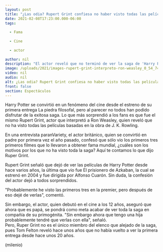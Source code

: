 ```yaml
---
layout: post
title: "¿Las odia? Rupert Grint confiesa no haber visto todas las películas de 'Harry Potter'"
date: 2021-02-08T17:23:00.000-06:00
tags:
  
  - Fama
  
  - Cine
  
  - actor
  
author: nil
description: "El actor reveló que no terminó de ver la saga de 'Harry Potter', ¿cuáles son los motivos? Aquí te contamos lo que dijo. "
image: /uploads/2021/images-rupert-grint-interpreto-ron-weasley_0_54_749_466.jpg
video: nil
audio: nil
alt: ¿Las odia? Rupert Grint confiesa no haber visto todas las películas de 'Harry Potter'
front: false
section: Espectáculos
---
```


Harry Potter se convirtió en un fenómeno del cine desde el estreno de su primera entrega La piedra filosofal, pero al parecer no todos han podido disfrutar de la exitosa saga. Lo que más sorprendió a los fans es que fue el mismo Rupert Grint, actor que interpretó a Ron Weasley, quien reveló que no ha visto todas las películas basadas en la obra de J. K. Rowling.  

En una entrevista paranVariety, el actor británico, quien se convirtió en padre por primera vez el año pasado, confesó que sólo vio los primeros tres primeros filmes que lo llevaron a obtener fama mundial, ¿cuáles son los motivos por los que no ha visto toda la saga? Aquí te contamos lo que dijo Ruper Grint.  

Rupert Grint señaló que dejó de ver las películas de Harry Potter desde hace varios años, la última que vio fue El prisionero de Azkaban, la cual se estrenó en 2004 y fue dirigida por Alfonso Cuarón. Sin duda, la confesión del actor dejó a todos sorprendidos. 

"Probablemente he visto las primeros tres en la premier, pero después de eso dejé de verlas", comentó. 

Sin embargo, el actor, quien debutó en el cine a los 12 años, aseguró que ahora que es papá, se pondrá como meta acabar de ver toda la saga en compañía de su primogénita. 
"Sin embargo ahora que tengo una hija probablemente tendré que verlas con ella", señaló.  
Pero, Ruper Grint no es el único miembro del elenco que alejado de la saga, pues Tom Felton reveló hace unos años que no había vuelto a ver la primera entrega desde hace unos 20 años.  

(milenio)